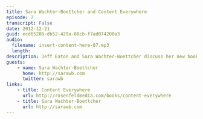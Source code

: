 ```yaml
---
title: Sara Wachter-Boettcher and Content Everywhere
episode: 7
transcript: False
date: 2012-12-21
guid: ecd65286-db52-429a-80cb-f7ad074200a3
audio: 
  filename: insert-content-here-07.mp3
  length: 
description: Jeff Eaton and Sara Wachter-Boettcher discuss her new book, the benefits of cross-discipline communication, and the need to build tools for humans.
guests:
    - name: Sara Wachter-Boettcher
      home: http://sarawb.com
      twitter: sarawb
links: 
    - title: Content Everywhere
      url: http://rosenfeldmedia.com/books/content-everywhere
    - title: Sara Wachter-Boettcher
      url: http://sarawb.com
---
```

